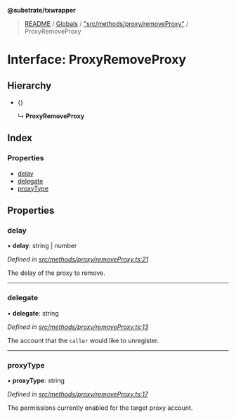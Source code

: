 **@substrate/txwrapper**

> [README](../README.md) / [Globals](../globals.md) / ["src/methods/proxy/removeProxy"](../modules/_src_methods_proxy_removeproxy_.md) / ProxyRemoveProxy

# Interface: ProxyRemoveProxy

## Hierarchy

* {}

  ↳ **ProxyRemoveProxy**

## Index

### Properties

* [delay](_src_methods_proxy_removeproxy_.proxyremoveproxy.md#delay)
* [delegate](_src_methods_proxy_removeproxy_.proxyremoveproxy.md#delegate)
* [proxyType](_src_methods_proxy_removeproxy_.proxyremoveproxy.md#proxytype)

## Properties

### delay

•  **delay**: string \| number

*Defined in [src/methods/proxy/removeProxy.ts:21](https://github.com/paritytech/txwrapper/blob/5c4d9c5/src/methods/proxy/removeProxy.ts#L21)*

The delay of the proxy to remove.

___

### delegate

•  **delegate**: string

*Defined in [src/methods/proxy/removeProxy.ts:13](https://github.com/paritytech/txwrapper/blob/5c4d9c5/src/methods/proxy/removeProxy.ts#L13)*

The account that the `caller` would like to unregister.

___

### proxyType

•  **proxyType**: string

*Defined in [src/methods/proxy/removeProxy.ts:17](https://github.com/paritytech/txwrapper/blob/5c4d9c5/src/methods/proxy/removeProxy.ts#L17)*

The permissions currently enabled for the target proxy account.
